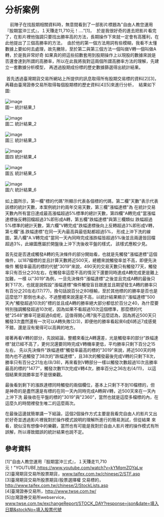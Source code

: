 # 分析案例

      前陣子在找股期相關資料時，無意間看到了一部影片標題為"自由人教您運用『股期當沖三式』，１天賺走11,710元！...."[1]，
  於是我很好奇的進去把影片看完了，在影片裡他強調只要找出勝率高的方法，長期操作下來就一定會有高獲利，在此他提出了三個高勝率的方法，
  由於他的第一個方法用詞有些模糊，我看不太懂數據上要如何去處理，故先撇除，至於第二與第三個方法一個叫做V轉一個叫做A轉，於是我非常好奇
  如果真的把這些招數套用到股期操作上以現股的數據來說是否還會達到所謂的高勝率，所以在此我將我對這兩個所謂高勝率方法的理解，先建立一套數據分析模型，
  再透過股期成份標的歷史數據篩選得出統計結果。
<br />
<br />
  首先透過臺灣期貨交易所網站上所提供的訊息取得所有股期交易標的資料[2][3]，再藉由臺灣證券交易所取得每個股期標的歷史資料[4][5]來進行分析，
  結果如下圖:
<br /><br />
![image](https://github.com/TrunkingW/spider-analysis_R/blob/master/案例_1/Image/統計結果_1.PNG)
<br />
圖一 統計結果_1
<br /><br />
![image](https://github.com/TrunkingW/spider-analysis_R/blob/master/案例_1/Image/統計結果_2.PNG)
<br />
圖二 統計結果_2
<br /><br />
![image](https://github.com/TrunkingW/spider-analysis_R/blob/master/案例_1/Image/統計結果_3.PNG)
<br />
圖三 統計結果_3
<br /><br />
![image](https://github.com/TrunkingW/spider-analysis_R/blob/master/案例_1/Image/統計結果_4.PNG)
<br />
圖四 統計結果_4
<br /><br />
![image](https://github.com/TrunkingW/spider-analysis_R/blob/master/案例_1/Image/統計結果_5.PNG)
<br />
圖五 統計結果_5
<br /><br />
![image](https://github.com/TrunkingW/spider-analysis_R/blob/master/案例_1/Image/統計結果_6.PNG)
<br />
圖六 統計結果_6
<br /><br />
   如上圖所示，第一欄"標的代碼"所顯示代表各個標的代碼，第二欄"天數"表示代表該標的統計天數，本案例統計約兩年交易天數，第三欄"漲幅達標"為
在統計交易天數內所有當日達成最高漲幅超過5%標準的總計天數，第四欄"A轉完成"當漲幅達標後反轉回檔超過3%即形成A轉，第五欄"跌幅達標"與第三欄類似
跌幅超過5%標準的總計天數，第六欄"V轉完成"跌幅達標後向上反轉超過3%即形成V轉，第七欄"漲.跌幅達標"在同一天內最高與最低點都超過5%，
形成上沖下洗的線圖，第八欄"A.V轉完成"當同一天內同時完成漲跌幅皆超過5%後並且兩邊皆回檔超過3%，此線圖應屬於開盤後上沖下洗後收平盤的樣式，
該樣式應較少見。

   首先從是否達成觸發A轉的先決條件的部分開始看，也就是先觸發"漲幅達標"這個條件，以187檔標的並且計算天數將近500天，總體來說觸發率並不高，即便先決條件
觸發率最高的標的代號"3019"來說，490天的交易天數只有觸發77天，觸發率只有百分之20左右，在觸發率這麼不高的情況下還要同時達成A轉完成更是難上加難，一樣
以"3019"為例，一旦先決條件"漲幅達標"之後並且完成A轉的最後只剩下17次，也就是說假設"漲幅達標"條件觸發盲目跟進並且期望發生A轉的勝率只有百分之20左右(17/77)，換句話說百分之80穩輸，至於其他標的的勝率是否也是這麼低?? 那倒也未必，不過整體來說還是不高，以統計結果顯示"漲幅達標"500天內"觸發超過10次的"標的並且成A轉的勝率絕大部分都低於百分之40，為什麼要特別強調觸發超過10次呢，因為如果不看超過10次這個標準，那麼標的代號"2548"勝率可是超過6成呢，這值得開心嗎?我不這麼認為，因為將近500天只觸發3次盡然還有一次可以A轉失敗(2/3)，即便他的勝率看起來6成6將近7成感覺不錯，還是沒有覺得可以高興的地方。

接著再看V轉的部分，先說結論，整體來看比A轉還差，光是觸發率的部分"跌幅達標"就已經不高了，更何況還要同時完成V轉機率更低，平均勝率只剩下百分之15左右，
先以先決條件"跌幅達標"觸發率最高的標的"3019"來說，將近500天的時間內也不過觸發了38次的"跌幅達標"，且38次的觸發最後完成V轉的只剩下8次，
勝率只有百分之21左右(8/38)，再來看到V轉部分一樣以觸發次數超過10次且勝率最高的標的"1477"，觸發次數11次完成V轉4次，勝率百分之36左右(4/11)，
以這個結果來說勝率並不是很樂觀。

最後看到剩下的漲跌達標同時觸發的兩個欄位，基本上只剩下不到10檔標的，但是神奇的是盡然還是有標的在同一天內同時完成A轉與V轉，近500天來在一天內上沖下洗
最後收在平盤的標的"3019"與"2360"，當然也就是這麼多檔標的內，在這麼久的時間裡發生唯二的這麼兩次。

在最後這邊就簡單講一下結論，這個2個操作方式主要是我看完自由人的影片又出於好奇並透過影片裡我對於操作模式說明的理解所進行的簡易測試，但從結果
來看，貌似沒有想像中的樂觀，當然也有可能是我對於自由人影片裡的操作模式有所誤解，所以導致錯誤的統計結果也說不定。

## 參考資料
[1]"自由人教您運用『股期當沖三式』，１天賺走11,710元！"YOUTUBE,https://www.youtube.com/watch?v=kYMqmZOYaLw <br />
[2]臺灣期貨交易所股票期貨，www.taifex.com.tw/chinese/2/STF.asp <br />
[3]臺灣期貨交易所股票期貨/股票選擇權 交易標的，http://www.taifex.com.tw/chinese/2/StockLists.asp <br />
[4]臺灣證券交易所，http://www.twse.com.tw/ <br />
[5]台灣證券交易所webservice，www.twse.com.tw/exchangeReport/STOCK_DAY?response=json&date=填入日期&stockNo=填入股票代號 <br />
